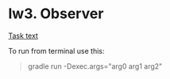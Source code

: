# lw3. Observer

[Task text](https://github.com/alexey-malov/ood/tree/master/labs/03)

To run from terminal use this:
> gradle run -Dexec.args="arg0 arg1 arg2"